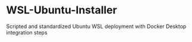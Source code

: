 # WSL-Ubuntu-Installer
Scripted and standardized Ubuntu WSL deployment with Docker Desktop integration steps
